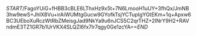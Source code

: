 $START$/FagoYUiG+fHBB3cBLE6LThxHz9x5t+7N6LmooH1uUY+3fhQx/JmNB3hw9ewS+JhIX8Vu+irAiWUMtgGucw9GYofkTsjYCTupIgYGtEKm+1q+Apxw6BC3UEboXuRczWtRbZMeisgJad9NkYa9u6nJCS5C2qrTHZ+2INrY9H2+RAVndmE3TZ1GR7b1UrVKX4SLQZl6fx7lr7qgy0Ge1zcYA==$END$